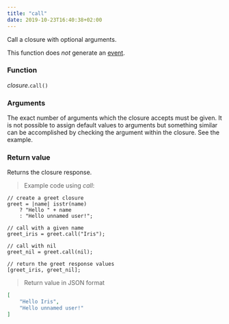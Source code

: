 ```yaml
---
title: "call"
date: 2019-10-23T16:40:38+02:00
---
```


Call a closure with optional arguments.

This function does *not* generate an [event](../../../events).

### Function
*closure*.`call()`

### Arguments
The exact number of arguments which the closure accepts must be given.
It is not possible to assign default values to arguments but something similar
can be accomplished by checking the argument within the closure. See the example.

### Return value
Returns the closure response.

> Example code using *call*:

```thingsdb,json_response
// create a greet closure
greet = |name| isstr(name)
    ? "Hello " + name
    : "Hello unnamed user!";

// call with a given name
greet_iris = greet.call("Iris");

// call with nil
greet_nil = greet.call(nil);

// return the greet response values
[greet_iris, greet_nil];
```

> Return value in JSON format
```json
[
    "Hello Iris",
    "Hello unnamed user!"
]
```

